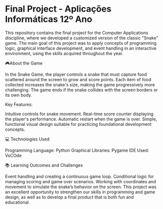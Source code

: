 # Final Project - Aplicações Informáticas 12º Ano

This repository contains the final project for the Computer Applications discipline, where we developed a customized version of the classic "Snake" game. The main goal of this project was to apply concepts of programming logic, graphical interface development, and event handling in an interactive environment, using the skills acquired throughout the year.

🎮About the Game

In the Snake Game, the player controls a snake that must capture food scattered around the screen to grow and score points. Each item of food collected increases the snake's size, making the game progressively more challenging. The game ends if the snake collides with the screen borders or its own body.

Key Features:

Intuitive controls for snake movement. Real-time score counter displaying the player's performance. Automatic restart when the game is over. Simple, functional visual design suitable for practicing foundational development concepts.

💻 Technologies Used

Programming Language: Python Graphical Libraries: Pygame IDE Used: VsCOde

📚 Learning Outcomes and Challenges

Event handling and creating a continuous game loop. Conditional logic for managing scoring and game over scenarios. Working with coordinates and movement to simulate the snake’s behavior on the screen. This project was an excellent opportunity to strengthen our skills in programming and game design, as well as to develop a final product that is both fun and educational.

